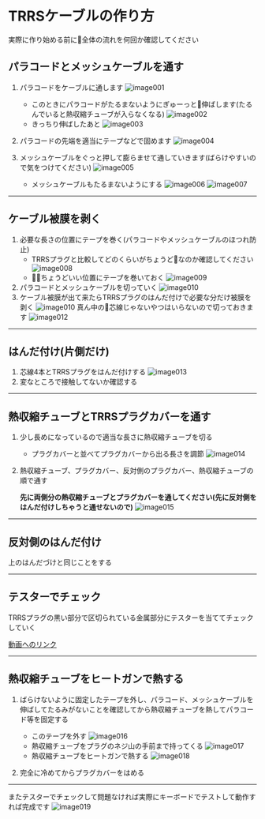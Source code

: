 # TRRSケーブルの作り方

実際に作り始める前に全体の流れを何回か確認してください

## パラコードとメッシュケーブルを通す

1. パラコードをケーブルに通します
  ![image001](img/image001.jpg)
    * このときにパラコードがたるまないようにぎゅーっと伸ばします(たるんでいると熱収縮チューブが入らなくなる)
    ![image002](img/image002.jpg)
    * きっちり伸ばしたあと
    ![image003](img/image003.jpg)
2. パラコードの先端を適当にテープなどで固めます
  ![image004](img/image004.jpg)
3. メッシュケーブルをぐっと押して膨らませて通していきます(ばらけやすいので気をつけてください)
  ![image005](img/image005.jpg)

    * メッシュケーブルもたるまないようにする
    ![image006](img/image006.jpg)
    ![image007](img/image007.jpg)

--------

## ケーブル被膜を剥く

1. 必要な長さの位置にテープを巻く(パラコードやメッシュケーブルのほつれ防止)
    * TRRSプラグと比較してどのくらいがちょうどなのか確認してください
    ![image008](img/image008.jpg)
    * ちょうどいい位置にテープを巻いておく
    ![image009](img/image009.jpg)
2. パラコードとメッシュケーブルを切っていく
    ![image010](img/image010.jpg)
3. ケーブル被膜が出て来たらTRRSプラグのはんだ付けで必要な分だけ被膜を剥く
    ![image010](img/image011.jpg)
    真ん中の芯線じゃないやつはいらないので切っておきます
    ![image012](img/image012.jpg)

--------

## はんだ付け(片側だけ)

1. 芯線4本とTRRSプラグをはんだ付けする
    ![image013](img/image013.jpg)
2. 変なところで接触してないか確認する

--------

## 熱収縮チューブとTRRSプラグカバーを通す

1. 少し長めになっているので適当な長さに熱収縮チューブを切る
    * プラグカバーと並べてプラグカバーから出る長さを調節
    ![image014](img/image014.jpg)
2. 熱収縮チューブ、プラグカバー、反対側のプラグカバー、熱収縮チューブの順で通す

    **先に両側分の熱収縮チューブとプラグカバーを通してください(先に反対側をはんだ付けしちゃうと通せないので)**
    ![image015](img/image015.jpg)

--------

## 反対側のはんだ付け

上のはんだづけと同じことをする

--------

## テスターでチェック

TRRSプラグの黒い部分で区切られている金属部分にテスターを当ててチェックしていく

[動画へのリンク](https://twitter.com/nillpo/status/1056187819859701760)

--------

## 熱収縮チューブをヒートガンで熱する

1. ばらけないように固定したテープを外し、パラコード、メッシュケーブルを伸ばしてたるみがないことを確認してから熱収縮チューブを熱してパラコード等を固定する
    * このテープを外す
    ![image016](img/image016.jpg)
    * 熱収縮チューブをプラグのネジ山の手前まで持ってくる
    ![image017](img/image017.jpg)
    * 熱収縮チューブをヒートガンで熱する
    ![image018](img/image018.jpg)

2. 完全に冷めてからプラグカバーをはめる

--------

またテスターでチェックして問題なければ実際にキーボードでテストして動作すれば完成です
![image019](img/image019.jpg)